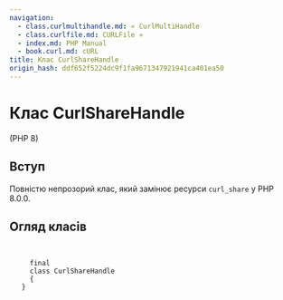 ```yaml
---
navigation:
  - class.curlmultihandle.md: « CurlMultiHandle
  - class.curlfile.md: CURLFile »
  - index.md: PHP Manual
  - book.curl.md: cURL
title: Клас CurlShareHandle
origin_hash: ddf652f5224dc9f1fa9671347921941ca401ea50
---
```

# Клас CurlShareHandle

(PHP 8)

## Вступ

Повністю непрозорий клас, який замінює ресурси `curl_share` у PHP 8.0.0.

## Огляд класів

```classsynopsis

    
     final
     class CurlShareHandle
     {
   }
```
